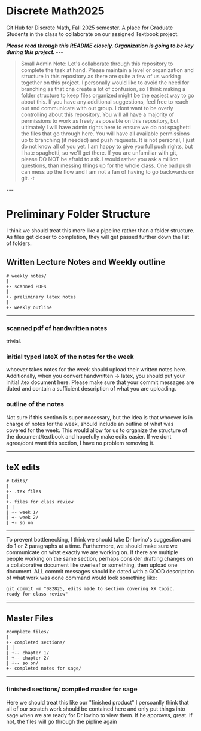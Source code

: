 # Discrete Math2025

Git Hub for Discrete Math, Fall 2025 semester. A place for Graduate Students in the class to collaborate on our assigned Textbook project.

<b>
<i>
Please read through this README closely. Organization is going to be key during this project.
</i>
</b>
---
<blockquote>
Small Admin Note:  
Let's collaborate through this repository to complete the task at hand. Please maintain a level or organization and structure in this repository as there are quite a few of us working together on this project. 
I personally would like to avoid the need for branching as that cna create a lot of confusion, so I think making a folder structure to keep files organized might be the easiest way to go about this.
If you have any additional suggestions, feel free to reach out and communicate with out group.
I dont want to be overly controlling about this repository. You will all have a majority of permissions to work as freely as possible on this repository, but ultimately I will have admin rights here to ensure we do not spaghetti the files that go through here. You will have all available permissions up to branching (if needed) and push requests. It is not personal, I just do not know all of you yet. I am happy to give you full push rights, but I hate spaghetti, so we'll get there.
If you are unfamiliar with git, please DO NOT be afraid to ask. I would rather you ask a million questions, than messing things up for the whole class. One bad push can mess up the flow and I am not a fan of having to go backwards on git.  
                                                      -t
</blockquote>
---
                                                    
# Preliminary Folder Structure
I think we should treat this more like a pipeline rather than a folder structure. As files get closer to completion, they will get passed further down the list of folders.

## Written Lecture Notes and Weekly outline
```
# weekly notes/
|
+- scanned PDFs
|  
+- preliminary latex notes
|
+- weekly outline
```
---
### scanned pdf of handwritten notes
trivial.
### initial typed lateX of the notes for the week
whoever takes notes for the week should upload their written notes here.
Additionally, when you convert handwritten -> latex, you should put your initial .tex document here.
Please make sure that your commit messages are dated and contain a sufficient description of what you are uploading.
### outline of the notes
Not sure if this section is super necessary, but the idea is that whoever is in charge of notes for the week, should include an outline of what was covered for the week. This would allow for us to organize the structure of the document/textbook and hopefully make edits easier.
If we dont agree/dont want this section, I have no problem removing it.

---

## teX edits


```
# Edits/
|
+- .tex files
|
+- files for class review
| |
| +- week 1/
| +- week 2/
| +- so on
```
---
To prevent bottlenecking, I think we should take Dr Iovino's suggestion and do 1 or 2 paragraphs at a time. Furthermore, we should make sure we communicate on what exactly we are working on. If there are multiple people working on the same section, perhaps consider drafting changes on a collaborative document like overleaf or something, then upload one document.
ALL commit messages should be dated with a GOOD description of what work was done
 command would look something like:
 ```
git commit -m "082825, edits made to section covering XX topic.
ready for class review"
```

---

## Master Files
```
#complete files/
|
+- completed sections/
| |
| +-- chapter 1/
| +-- chapter 2/
| +-- so on/
+- completed notes for sage/
```

---

### finished sections/ compiled master for sage
Here we should treat this like our "finished product" 
I persoanlly think that all of our scratch work should be contained here and only put things into sage when we are ready for Dr Iovino to view them. If he approves, great. If not, the files will go through the pipline again
